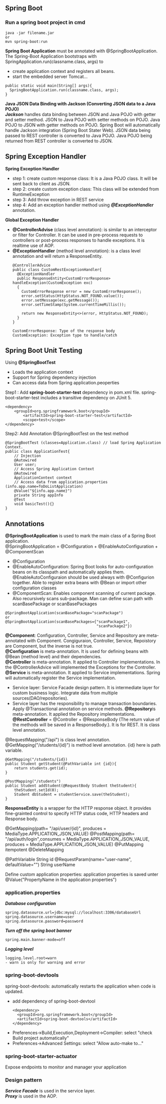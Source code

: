 ## Spring Boot

### Run a spring boot project in cmd
```
java -jar filename.jar
or
mvn spring-boot:run
```


**Spring Boot Application** must be annotated with @SpringBootApplication. <br>
The Spring-Boot Application bootstraps with SpringApplication.run(classname.class, args) to 
- create application context and registers all beans.
- start the embedded server Tomcat...
```
public static void main(String[] args){
  SpringBootApplication.run(classname.class, args);
}
```

**Java JSON Data Binding with Jackson (Converting JSON data to a Java POJO)** <br>
***Jackson*** handles data binding between JSON and Java POJO with getter and setter method. JSON to Java POJO with setter methods on POJO. Java POJO to JSON with getter methods on POJO. Spring Boot will automatically handle Jackson integration (Spring Boot Stater Web). JSON data being passed to REST controller is converted to Java POJO. Java POJO being returned from REST controller is converted to JSON.

## Spring Exception Handler
**Spring Exception Handler** <br>
- step 1: create custom response class: It is a Java POJO class. It will be sent back to client as JSON.
- step 2: create custom exception class: This class will be extended from RuntimeException
- step 3: Add throw exception in REST service
- step 4: Add an exception handler method using ***@ExceptionHandler*** annotation.

**Global Exception Handler**
- **@ControllerAdvise** (class level annotation): is similar to an interceptor or filter for Controller. It can be used in pre-process requests to controllers or post-process responses to handle exceptions. It is realtime use of AOP.
- **@ExceptionHandler** (method level annotation): is a class level annotation and will return a ResponseEntity.
  ```
  @ControllerAdvice
  public class CustomRestExceptionHandler{
    @ExceptionHandler
    public ResponseEntity<CustomErrorResponse> handleException(CustomException exc)
    {
      CustomErrorResponse error = new CustomErrorResponse();
      error.setStatus(HttpStatus.NOT_FOUND.value());
      error.setMessage(exc.getMessage());
      error.setTimeStamp(System.currentTimeMillis());
    
      return new ResponseEntity<>(error, HttpStatus.NOT_FOUND);
    }
  }
  
  CustomErrorResponse: Type of the response body
  CustomException: Exception type to handle/catch
  ```
## Spring Boot Unit Testing
Using **@SpringBootTest**
- Loads the application context
- Support for Spring dependency injection
- Can access data from Spring application.peoperties

Step1 : Add **spring-boot-starter-test** dependency in pom.xml file. spring-boot-starter-test includes a transitive dependency on JUnit 5.
```
<dependency>
    <groupId>org.springframework.boot</groupId>
		<artifactId>spring-boot-starter-test</artifactId>
		<scope>test</scope>
</dependency>
```
Step2: Add Annotation @SpringBootTest on the test method
```
@SpringBootTest (classes=Application.class) // load Spring Application Context.
public class ApplicationTest{
	// Injection
	@Autowired
	User user;
	// Access Spring Application Context
	@Autowired
	ApplicationContext context
	// Access data from application.properties (info.app.name=ToDoListApplication)
	@Value("${info.app.name}")
	private String appInfo
	@Test
	void basicTest(){}
}
```

## Annotations
**@SpringBootApplication** is used to mark the main class of a Spring Boot application.<br>
@SpringBootApplication = @Configuration + @EnableAutoConfiguration + @ComponentScan<br>
- @Configuration
- @EnableAutoConfiguration: Spring Boot looks for auto-configuration beans on its classpath and automatically applies them. @EnableAutoConfiguraion should be used always with @Configurion together.
Able to register extra beans with @Bean or import other configuration classes
- @ComponentScan: Enables component scanning of current package. Also recursively scans sub-package. Man can define scan path with scanBasePackage or scanBasePackages
```
@SpringBootApplication(scanBasePackage="scanPackage")
or
@SpringBootApplication(scanBasePackages={"scanPackage1",
                                         "scanPackage2"})
```
**@Component**: Configuration, Controller, Service and Repository are meta-annotated with Component. Congiguraion, Controller, Service, Repoistory are Component, but the inverse is not true.<br>
**@Configuration** is meta-annotation. It is used for defining beans with @Bean (method level) and their dependencies.<br>
**@Controller** is meta-annotation. It applied to Controller implementations. In the @ControllerAdvice will implemented the Exceptions for the Controller.<br>
**@Service** is meta-annotation. It applied to Service implementations. Spring will automatically register the Service implementation.<br>
- Service layer: Service Facade design pattern. It is intermediate layer for custom business logic. Integrate data from multiple sources(DAO/repositories).
- Service layer has the responsibility to manage transaction boundaries. Apply @Transactional annotation on service methods.
**@Repository**is meta-annotation. It applied the Repository implementations.<br>
**@RestController** = @Controller + @ResponseBody (The return value of the methods will be saved in a ResponseBody.). It is for REST. It is class level annotation. <br>

@RequestMapping("/api") is class level annotation.<br>
@GetMapping("/students/{id}") is method level annotation. {id} here is path variable.
```
@GetMapping("/students/{id})
public Student getStudent(@PathVariable int {id}){
    return students.get(id); 
}
```
```
@PostMapping("/students")
public Student addStudent(@RequestBody Student theStudent){
    theStudent.setId(0);
    Student dbStudent = studentService.save(theStudent);
}
```
**ResponseEntity** is a wrapper for the HTTP response object. It provides fine-grainted control to specify HTTP status code, HTTP headers and Response body.

@GetMapping(path= "/api/user/{id}", produces = MediaType.APPLICATION_JSON_VALUE)
@PostMapping(path= "/api/auth/login",consumes = MediaType.APPLICATION_JSON_VALUE, produces = MediaType.APPLICATION_JSON_VALUE)
@PutMapping itempotent
@DeleteMapping

@PathVariable String id
@RequestParam(name="user-name", defaultValue="") String userName


Define custom application properties:
application properties is saved unter 
@Value("PropertyName in the application properties")



### application.properties
***Database configuration***
```
spring.datasource.url=jdbc:mysql://localhost:3306/databaseUrl
spring.datasource.username=user
spring.datasource.password=password
```
***Turn off the spring boot banner***
```
spring.main.banner-mode=off
```
***Logging level***
```
logging.level.root=warn
- warn is only for warning and error
```
### spring-boot-devtools
spring-boot-devtools: automatically restarts the application when code is updated. 
- add dependency of spring-boot-devtool
  ```
  <dependency>
    <groupId>org.springframework.boot</groupId>
    <artifactId>spring-boot-devtools</artifactId>
  </dependency>
  ```
- Preferences->Build,Execution,Deployment->Compiler: select "check Build project automatically"
- Preferences->Advanced Settings: select "Allow auto-make to..."

### spring-boot-starter-actuator
Expose endpoints to monitor and manager your application

### Design pattern
***Service Facade*** is used in the service layer.<br>
***Proxy*** is used in the AOP.<br>


